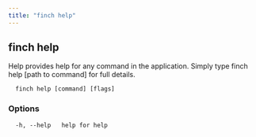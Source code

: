 ```yaml
---
title: "finch help"
---
```


## finch help

Help provides help for any command in the application.
Simply type finch help [path to command] for full details.

```
  finch help [command] [flags]
```

### Options

```
  -h, --help   help for help
```
